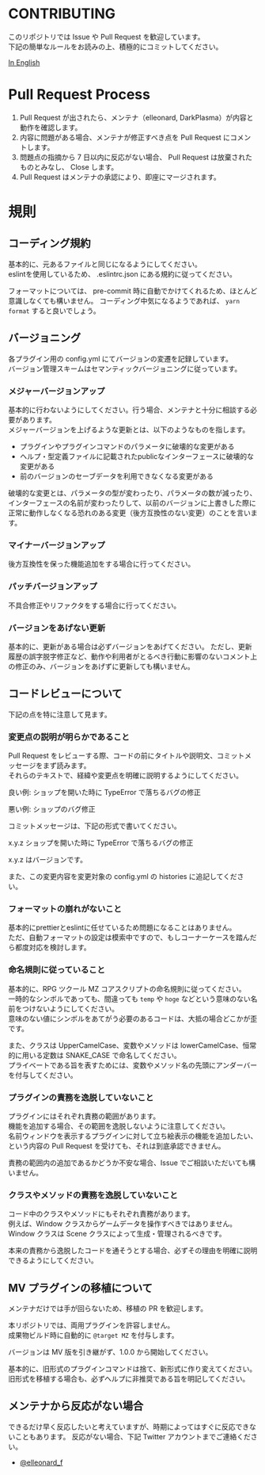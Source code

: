 # CONTRIBUTING

このリポジトリでは Issue や Pull Request を歓迎しています。  
下記の簡単なルールをお読みの上、積極的にコミットしてください。

[In English](CONTRIBUTING.en.md)

# Pull Request Process

1. Pull Request が出されたら、メンテナ（elleonard, DarkPlasma）が内容と動作を確認します。
2. 内容に問題がある場合、メンテナが修正すべき点を Pull Request にコメントします。
3. 問題点の指摘から 7 日以内に反応がない場合、 Pull Request は放棄されたものとみなし、 Close します。
4. Pull Request はメンテナの承認により、即座にマージされます。

# 規則

## コーディング規約

基本的に、元あるファイルと同じになるようにしてください。  
eslintを使用しているため、 .eslintrc.json にある規約に従ってください。

フォーマットについては、 pre-commit 時に自動でかけてくれるため、ほとんど意識しなくても構いません。
コーディング中気になるようであれば、 `yarn format` すると良いでしょう。

## バージョニング

各プラグイン用の config.yml にてバージョンの変遷を記録しています。  
バージョン管理スキームはセマンティックバージョニングに従っています。

### メジャーバージョンアップ

基本的に行わないようにしてください。行う場合、メンテナと十分に相談する必要があります。  
メジャーバージョンを上げるような更新とは、以下のようなものを指します。

- プラグインやプラグインコマンドのパラメータに破壊的な変更がある
- ヘルプ・型定義ファイルに記載されたpublicなインターフェースに破壊的な変更がある
- 前のバージョンのセーブデータを利用できなくなる変更がある

破壊的な変更とは、パラメータの型が変わったり、パラメータの数が減ったり、インターフェースの名前が変わったりして、以前のバージョンに上書きした際に正常に動作しなくなる恐れのある変更（後方互換性のない変更）のことを言います。

### マイナーバージョンアップ

後方互換性を保った機能追加をする場合に行ってください。

### パッチバージョンアップ

不具合修正やリファクタをする場合に行ってください。

### バージョンをあげない更新

基本的に、更新がある場合は必ずバージョンをあげてください。
ただし、更新履歴の誤字脱字修正など、動作や利用者がとるべき行動に影響のないコメント上の修正のみ、バージョンをあげずに更新しても構いません。

## コードレビューについて

下記の点を特に注意して見ます。

### 変更点の説明が明らかであること

Pull Request をレビューする際、コードの前にタイトルや説明文、コミットメッセージをまず読みます。  
それらのテキストで、経緯や変更点を明確に説明するようにしてください。

良い例: ショップを開いた時に TypeError で落ちるバグの修正

悪い例: ショップのバグ修正

コミットメッセージは、下記の形式で書いてください。

x.y.z ショップを開いた時に TypeError で落ちるバグの修正

x.y.z はバージョンです。

また、この変更内容を変更対象の config.yml の histories に追記してください。

### フォーマットの崩れがないこと

基本的にprettierとeslintに任せているため問題になることはありません。  
ただ、自動フォーマットの設定は模索中ですので、もしコーナーケースを踏んだら都度対応を検討します。

### 命名規則に従っていること

基本的に、RPG ツクール MZ コアスクリプトの命名規則に従ってください。  
一時的なシンボルであっても、間違っても `temp` や `hoge` などという意味のない名前をつけないようにしてください。  
意味のない値にシンボルをあてがう必要のあるコードは、大抵の場合どこかが歪です。

また、クラスは UpperCamelCase、変数やメソッドは lowerCamelCase、恒常的に用いる定数は SNAKE_CASE で命名してください。  
プライベートである旨を表すためには、変数やメソッド名の先頭にアンダーバーを付与してください。

### プラグインの責務を逸脱していないこと

プラグインにはそれぞれ責務の範囲があります。  
機能を追加する場合、その範囲を逸脱しないように注意してください。  
名前ウィンドウを表示するプラグインに対して立ち絵表示の機能を追加したい、という内容の Pull Request を受けても、それは到底承認できません。

責務の範囲内の追加であるかどうか不安な場合、Issue でご相談いただいても構いません。

### クラスやメソッドの責務を逸脱していないこと

コード中のクラスやメソッドにもそれぞれ責務があります。  
例えば、Window クラスからゲームデータを操作すべきではありません。  
Window クラスは Scene クラスによって生成・管理されるべきです。

本来の責務から逸脱したコードを通そうとする場合、必ずその理由を明確に説明できるようにしてください。

## MV プラグインの移植について

メンテナだけでは手が回らないため、移植の PR を歓迎します。

本リポジトリでは、両用プラグインを許容しません。  
成果物ビルド時に自動的に `@target MZ` を付与します。

バージョンは MV 版を引き継がず、1.0.0 から開始してください。

基本的に、旧形式のプラグインコマンドは捨て、新形式に作り変えてください。  
旧形式を移植する場合も、必ずヘルプに非推奨である旨を明記してください。

## メンテナから反応がない場合

できるだけ早く反応したいと考えていますが、時期によってはすぐに反応できないこともあります。
反応がない場合、下記 Twitter アカウントまでご連絡ください。

- [@elleonard_f](https://twitter.com/elleonard_f)
